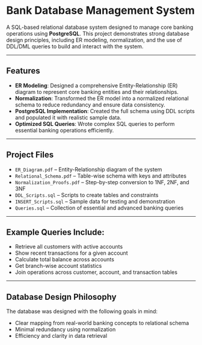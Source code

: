 # Bank Database Management System

A SQL-based relational database system designed to manage core banking operations using **PostgreSQL**. This project demonstrates strong database design principles, including ER modeling, normalization, and the use of DDL/DML queries to build and interact with the system.

---

##  Features

- **ER Modeling**: Designed a comprehensive Entity-Relationship (ER) diagram to represent core banking entities and their relationships.
- **Normalization**: Transformed the ER model into a normalized relational schema to reduce redundancy and ensure data consistency.
- **PostgreSQL Implementation**: Created the full schema using DDL scripts and populated it with realistic sample data.
- **Optimized SQL Queries**: Wrote complex SQL queries to perform essential banking operations efficiently.
  
---

##  Project Files

- `ER_Diagram.pdf` – Entity-Relationship diagram of the system
- `Relational_Schema.pdf` – Table-wise schema with keys and attributes
- `Normalization_Proofs.pdf` – Step-by-step conversion to 1NF, 2NF, and 3NF
- `DDL_Scripts.sql` – Scripts to create tables and constraints
- `INSERT_Scripts.sql` – Sample data for testing and demonstration
- `Queries.sql` – Collection of essential and advanced banking queries

---

##  Example Queries Include:

- Retrieve all customers with active accounts
- Show recent transactions for a given account
- Calculate total balance across accounts
- Get branch-wise account statistics
- Join operations across customer, account, and transaction tables

---

##  Database Design Philosophy

The database was designed with the following goals in mind:
- Clear mapping from real-world banking concepts to relational schema
- Minimal redundancy using normalization
- Efficiency and clarity in data retrieval

